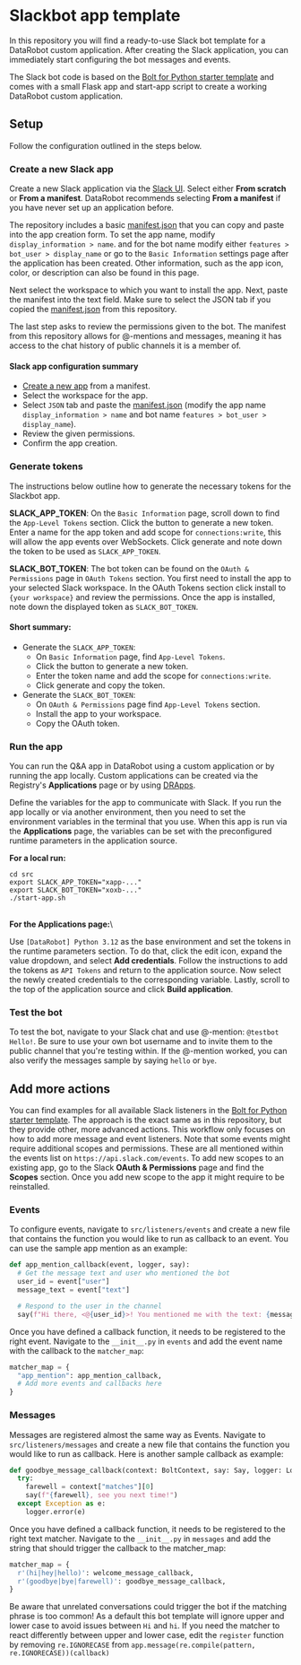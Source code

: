 # Slackbot app template

In this repository you will find a ready-to-use Slack bot template for a DataRobot custom application. After creating the Slack application, you can immediately start configuring the bot messages and events.

The Slack bot code is based on the [Bolt for Python starter template](https://github.com/slack-samples/bolt-python-starter-template/tree/main) and
comes with a small Flask app and start-app script to create a working DataRobot custom application.

## Setup

Follow the configuration outlined in the steps below.

### Create a new Slack app

Create a new Slack application via the [Slack UI](https://api.slack.com/apps?new_app=1). Select either
**From scratch** or **From a manifest**. DataRobot recommends selecting **From a manifest** if you have never set up an application before.

The repository includes a basic [manifest.json](https://github.com/datarobot-oss/slack-bot-app/blob/main/manifest.json) that you can copy and paste into the app creation form. To set the app name, modify `display_information > name`. and for the bot name modify either `features > bot_user > display_name` or go to the `Basic Information` settings page after the application has been created. Other information, such as the app icon, color, or description can also be found in this page.

Next select the workspace to which you want to install the app. Next, paste the manifest into the text field. Make sure to select the JSON tab if you copied
the [manifest.json](https://github.com/datarobot-oss/slack-bot-app/blob/main/manifest.json) from this repository.

The last step asks to review the permissions given to the bot. The manifest from this repository allows for @-mentions and messages, meaning it has access to the chat history of public channels it is a member of.

#### Slack app configuration summary

- [Create a new app](https://api.slack.com/apps?new_app=1) from a manifest.
- Select the workspace for the app.
- Select `JSON` tab and paste the [manifest.json](https://github.com/datarobot-oss/slack-bot-app/blob/main/manifest.json) (modify the app name `display_information > name` and bot name `features > bot_user > display_name`).
- Review the given permissions.
- Confirm the app creation.

### Generate tokens

The instructions below outline how to generate the necessary tokens for the Slackbot app.

**SLACK_APP_TOKEN**: On the `Basic Information` page, scroll down to find the `App-Level Tokens` section. Click the button to generate a new token. Enter a name for the app token and add scope for `connections:write`, this will allow the app events over
WebSockets. Click generate and note down the token to be used as `SLACK_APP_TOKEN`.

**SLACK_BOT_TOKEN**: The bot token can be found on the `OAuth & Permissions` page in `OAuth Tokens` section. You first need to install the app to your selected Slack workspace. In the OAuth Tokens section click install to `{your workspace}` and
review the permissions. Once the app is installed, note down the displayed token as `SLACK_BOT_TOKEN`.

#### Short summary:

- Generate the `SLACK_APP_TOKEN`:
  - On `Basic Information` page, find `App-Level Tokens`.
  - Click the button to generate a new token.
  - Enter the token name and add the scope for `connections:write`.
  - Click generate and copy the token.
- Generate the `SLACK_BOT_TOKEN`:
  - On `OAuth & Permissions` page find `App-Level Tokens` section.
  - Install the app to your workspace.
  - Copy the OAuth token.

### Run the app

You can run the Q&amp;A app in DataRobot using a custom application or by running the app locally. Custom applications can be created via the Registry's **Applications** page or by using [DRApps](https://github.com/datarobot/dr-apps/blob/main/README.md).

Define the variables for the app to communicate with Slack. If you run the app locally or via another environment, then you need to set the environment variables in the terminal that you use. When this app is run via the **Applications** page, the variables can be set with the preconfigured runtime parameters in the application source.

**For a local run:**

```shell
cd src
export SLACK_APP_TOKEN="xapp-..."
export SLACK_BOT_TOKEN="xoxb-..."
./start-app.sh
```
\
**For the Applications page:**\

Use `[DataRobot] Python 3.12` as the base environment and set the tokens in the runtime parameters section. To do that,
click the edit icon, expand the value dropdown, and select **Add credentials**. Follow the instructions to add the tokens as `API Tokens` and return to the application source. Now select the newly created credentials to the corresponding variable.
Lastly, scroll to the top of the application source and click **Build application**.

### Test the bot

To test the bot, navigate to your Slack chat and use @-mention: `@testbot Hello!`. Be sure to use your own bot username and to invite them to the public channel that you're testing within.
If the @-mention worked, you can also verify the messages sample by saying `hello` or `bye`.

## Add more actions

You can find examples for all available Slack listeners in the [Bolt for Python starter template](https://github.com/slack-samples/bolt-python-starter-template/tree/main). The approach is the exact same as in this repository, but they provide other, more advanced actions.
This workflow only focuses on how to add more message and event listeners. Note that some events might require additional scopes and permissions. These are all mentioned within the events list on `https://api.slack.com/events`. To add new scopes to an existing app, go to the Slack **OAuth & Permissions** page and find the **Scopes** section. Once you add new scope to the app it might require to be reinstalled.

### Events

To configure events, navigate to `src/listeners/events` and create a new file that contains the function you would like to run as callback to an event. You can use the sample app mention as an example:

```python
def app_mention_callback(event, logger, say):
  # Get the message text and user who mentioned the bot
  user_id = event["user"]
  message_text = event["text"]

  # Respond to the user in the channel
  say(f"Hi there, <@{user_id}>! You mentioned me with the text: {message_text}")
```

Once you have defined a callback function, it needs to be registered to the right event.
Navigate to the `__init__.py` in `events` and add the event name with the callback to the `matcher_map`:

```python
matcher_map = {
  "app_mention": app_mention_callback,
  # Add more events and callbacks here
}
```

### Messages

Messages are registered almost the same way as Events. Navigate to `src/listeners/messages` and create a new file that contains the function you would like to run as callback. Here is another sample callback as example:

```python
def goodbye_message_callback(context: BoltContext, say: Say, logger: Logger):
  try:
    farewell = context["matches"][0]
    say(f"{farewell}, see you next time!")
  except Exception as e:
    logger.error(e)
```

Once you have defined a callback function, it needs to be registered to the right text matcher.
Navigate to the `__init__.py` in `messages` and add the string that should trigger the callback to the matcher_map:

```python
matcher_map = {
  r'(hi|hey|hello)': welcome_message_callback,
  r'(goodbye|bye|farewell)': goodbye_message_callback,
}
```

Be aware that unrelated conversations could trigger the bot if the matching phrase is too common! As a default this
bot template will ignore upper and lower case to avoid issues between `Hi` and `hi`. If you need the matcher to react
differently between upper and lower case, edit the `register` function by removing `re.IGNORECASE` from
`app.message(re.compile(pattern, re.IGNORECASE))(callback)`


